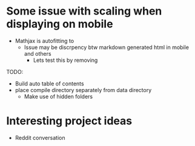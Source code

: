 # Some issue with scaling when displaying on mobile
* Mathjax is autofitting to 
  * Issue may be discrpency btw markdown generated html in mobile and others
    * Lets test this by removing

TODO:
* Build auto table of contents
* place compile directory separately from data directory
  * Make use of hidden folders

# Interesting project ideas
* Reddit conversation
